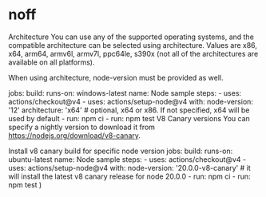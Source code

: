 
# noff
Architecture
You can use any of the supported operating systems, and the compatible architecture can be selected using architecture. Values are x86, x64, arm64, armv6l, armv7l, ppc64le, s390x (not all of the architectures are available on all platforms).

When using architecture, node-version must be provided as well.

jobs:
  build:
    runs-on: windows-latest
    name: Node sample
    steps:
      - uses: actions/checkout@v4
      - uses: actions/setup-node@v4
        with:
          node-version: '12'
          architecture: 'x64' # optional, x64 or x86. If not specified, x64 will be used by default
      - run: npm ci
      - run: npm test
V8 Canary versions
You can specify a nightly version to download it from https://nodejs.org/download/v8-canary.

Install v8 canary build for specific node version
jobs:
  build:
    runs-on: ubuntu-latest
    name: Node sample
    steps:
      - uses: actions/checkout@v4
      - uses: actions/setup-node@v4
        with:
          node-version: '20.0.0-v8-canary' # it will install the latest v8 canary release for node 20.0.0
      - run: npm ci
      - run: npm test
      )
